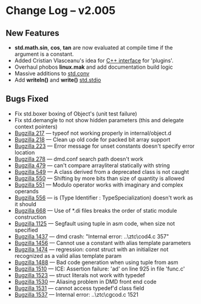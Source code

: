 # Change Log &ndash; v2.005

## New Features

* **std.math.sin**, **cos**, **tan** are now evaluated at compile time
  if the argument is a constant.
* Added Cristian Vlasceanu's idea for [C++ interface](/ccp_interface)
  for 'plugins'.
* Overhaul phobos **linux.mak** and add documentation build logic
* Massive additions to [std.conv](/phobos/std_conv)
* Add **writeln()** and **write()** [std.stdio](/phobos/std_stdio)

## Bugs Fixed

* Fix std.boxer boxing of Object's (unit test failure)
* Fix std.demangle to not show hidden parameters (this and delegate context pointers)
* [Bugzilla 217](/bug/217) &mdash; typeof not working properly in internal/object.d
* [Bugzilla 218](/bug/218) &mdash; Clean up old code for packed bit array support
* [Bugzilla 223](/bug/223) &mdash; Error message for unset constants doesn't specify error location
* [Bugzilla 278](/bug/278) &mdash; dmd.conf search path doesn't work
* [Bugzilla 479](/bug/479) &mdash; can't compare arrayliteral statically with string
* [Bugzilla 549](/bug/549) &mdash; A class derived from a deprecated class is not caught
* [Bugzilla 550](/bug/550) &mdash; Shifting by more bits than size of quantity is allowed
* [Bugzilla 551](/bug/551) &mdash; Modulo operator works with imaginary and complex operands
* [Bugzilla 556](/bug/556) &mdash; is (Type Identifier : TypeSpecialization) doesn't work as it should
* [Bugzilla 668](/bug/668) &mdash; Use of *.di files breaks the order of static module construction
* [Bugzilla 1125](/bug/1125) &mdash; Segfault using tuple in asm code, when size not specified
* [Bugzilla 1437](/bug/1437) &mdash; dmd crash: "Internal error: ..\ztc\cod4.c 357"
* [Bugzilla 1456](/bug/1456) &mdash; Cannot use a constant with alias template parameters
* [Bugzilla 1474](/bug/1474) &mdash; regression: const struct with an initializer not recognized as a valid alias template param
* [Bugzilla 1488](/bug/1488) &mdash; Bad code generation when using tuple from asm
* [Bugzilla 1510](/bug/1510) &mdash; ICE: Assertion failure: 'ad' on line 925 in file 'func.c'
* [Bugzilla 1523](/bug/1523) &mdash; struct literals not work with typedef
* [Bugzilla 1530](/bug/1530) &mdash; Aliasing problem in DMD front end code
* [Bugzilla 1531](/bug/1531) &mdash; cannot access typedef'd class field
* [Bugzilla 1537](/bug/1537) &mdash; Internal error: ..\ztc\cgcod.c 1521
